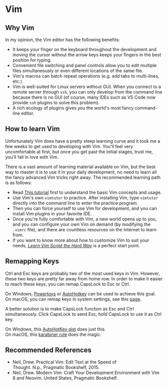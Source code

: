 # Vim

## Why Vim

In my opinion, the Vim editor has the following benefits:

- It keeps your finger on the keyboard throughout the development and moving the cursor without the arrow keys keeps your fingers in the best position for typing.
- Convenient file switching and panel controls allow you to edit multiple files simultaneously or even different locations of the same file.
- Vim's macros can batch repeat operations (e.g. add tabs to multi-lines, etc.)
- Vim is well-suited for Linux servers without GUI. When you connect to a remote server through `ssh`, you can only develop from the command line because there is no GUI (of course, many IDEs such as VS Code now provide `ssh` plugins to solve this problem).
- A rich ecology of plugins gives you the world's most fancy command-line editor.

## How to learn Vim

Unfortunately Vim does have a pretty steep learning curve and it took me a few weeks to get used to developing with Vim. You'll feel very uncomfortable at first, but once you get past the initial stages, trust me, you'll fall in love with Vim.

There is a vast amount of learning material available on Vim, but the best way to master it is to use it in your daily development, no need to learn all the fancy advanced Vim tricks right away. The recommended learning path is as follows:

- Read [This tutorial](https://missing.csail.mit.edu/2020/editors/) first to understand the basic Vim concepts and usage.
- Use Vim's own `vimtutor` to practice. After installing Vim, type `vimtutor` directly into the command line to enter the practice program.
- Then you can force yourself to use Vim for development, and you can install Vim plugins in your favorite IDE.
- Once you're fully comfortable with Vim, a new world opens up to you, and you can configure your own Vim on demand (by modifying the `.vimrc` file), and there are countless resources on the Internet to learn from.
- If you want to know more about how to customize Vim to suit your needs, [_Learn Vim Script the Hard Way_](https://learnvimscriptthehardway.stevelosh.com/) is a perfect start point.

## Remapping Keys

Ctrl and Esc keys are probably two of the most used keys in Vim. However, these two keys are pretty far away from home row.
In order to make it easier to reach these keys, you can remap CapsLock to Esc or Ctrl.

On Windows, [Powertoys](https://learn.microsoft.com/en-us/windows/powertoys/) or [AutoHotkey](https://www.autohotkey.com/) can be used to achieve this goal.    
On macOS, you can remap keys in system settings, see this [page](https://vim.fandom.com/wiki/Map_caps_lock_to_escape_in_macOS).

A better solution is to make CapsLock function as Esc and Ctrl simultaneously. Click CapsLock to send Esc, hold CapsLock to use it as Ctrl key.

On Windows, this [AutoHotKey gist](https://gist.github.com/sedm0784/4443120) does just this.    
On macOS, this [karabiner rule](https://ke-complex-modifications.pqrs.org/#caps_lock_tapped_escape_held_left_control) does the magic.

## Recommended References

- Neil, Drew. Practical Vim: Edit Text at the Speed of Thought. N.p., Pragmatic Bookshelf, 2015.
- Neil, Drew. Modern Vim: Craft Your Development Environment with Vim 8 and Neovim. United States, Pragmatic Bookshelf.
